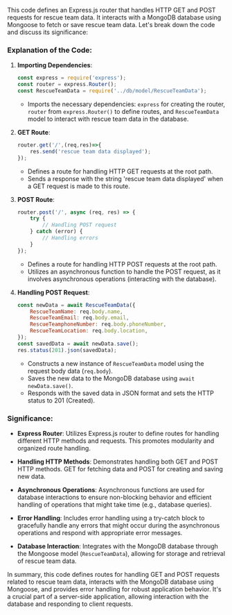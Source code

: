 This code defines an Express.js router that handles HTTP GET and POST requests for rescue team data. It interacts with a MongoDB database using Mongoose to fetch or save rescue team data. Let's break down the code and discuss its significance:

### Explanation of the Code:

1. **Importing Dependencies**:
   ```javascript
   const express = require('express');
   const router = express.Router();
   const RescueTeamData = require('../db/model/RescueTeamData');
   ```
   - Imports the necessary dependencies: `express` for creating the router, `router` from `express.Router()` to define routes, and `RescueTeamData` model to interact with rescue team data in the database.

2. **GET Route**:
   ```javascript
   router.get('/',(req,res)=>{
       res.send('rescue team data displayed');
   });
   ```
   - Defines a route for handling HTTP GET requests at the root path.
   - Sends a response with the string 'rescue team data displayed' when a GET request is made to this route.

3. **POST Route**:
   ```javascript
   router.post('/', async (req, res) => {
       try {
           // Handling POST request
       } catch (error) {
           // Handling errors
       }
   });
   ```
   - Defines a route for handling HTTP POST requests at the root path.
   - Utilizes an asynchronous function to handle the POST request, as it involves asynchronous operations (interacting with the database).

4. **Handling POST Request**:
   ```javascript
   const newData = await RescueTeamData({
       RescueTeamName: req.body.name,
       RescueTeamEmail: req.body.email,
       RescueTeamphoneNumber: req.body.phoneNumber,
       RescueTeamLocation: req.body.location,
   });
   const savedData = await newData.save();
   res.status(201).json(savedData);
   ```
   - Constructs a new instance of `RescueTeamData` model using the request body data (`req.body`).
   - Saves the new data to the MongoDB database using `await newData.save()`.
   - Responds with the saved data in JSON format and sets the HTTP status to 201 (Created).

### Significance:

- **Express Router**: Utilizes Express.js router to define routes for handling different HTTP methods and requests. This promotes modularity and organized route handling.

- **Handling HTTP Methods**: Demonstrates handling both GET and POST HTTP methods. GET for fetching data and POST for creating and saving new data.

- **Asynchronous Operations**: Asynchronous functions are used for database interactions to ensure non-blocking behavior and efficient handling of operations that might take time (e.g., database queries).

- **Error Handling**: Includes error handling using a try-catch block to gracefully handle any errors that might occur during the asynchronous operations and respond with appropriate error messages.

- **Database Interaction**: Integrates with the MongoDB database through the Mongoose model (`RescueTeamData`), allowing for storage and retrieval of rescue team data.

In summary, this code defines routes for handling GET and POST requests related to rescue team data, interacts with the MongoDB database using Mongoose, and provides error handling for robust application behavior. It's a crucial part of a server-side application, allowing interaction with the database and responding to client requests.
